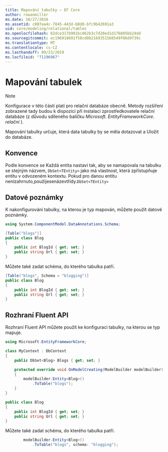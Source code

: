 ```yaml
---
title: Mapování tabulky – EF Core
author: rowanmiller
ms.date: 10/27/2016
ms.assetid: c807aa4c-7845-443d-b8d0-bfc9b42691a3
uid: core/modeling/relational/tables
ms.openlocfilehash: 62dce317b901bc862b3c7d20ed1d176805bb24dd
ms.sourcegitcommit: ec196918691f50cd0b21693515b0549f06d9f39c
ms.translationtype: MT
ms.contentlocale: cs-CZ
ms.lasthandoff: 09/23/2019
ms.locfileid: "71196967"
---
```

# <a name="table-mapping"></a>Mapování tabulek

> [!NOTE]  
> Konfigurace v této části platí pro relační databáze obecně. Metody rozšíření zobrazené tady budou k dispozici při instalaci zprostředkovatele relační databáze (z důvodu sdíleného balíčku *Microsoft. EntityFrameworkCore. relační* ).

Mapování tabulky určuje, která data tabulky by se měla dotazovat a Uložit do databáze.

## <a name="conventions"></a>Konvence

Podle konvence se Každá entita nastaví tak, aby se namapovala na tabulku se stejným názvem, `DbSet<TEntity>` jako má vlastnost, která zpřístupňuje entitu v odvozeném kontextu. Pokud pro danou entitu nenízahrnuto,použijesenázevtřídy.`DbSet<TEntity>`

## <a name="data-annotations"></a>Datové poznámky

K nakonfigurování tabulky, na kterou je typ mapován, můžete použít datové poznámky.

``` csharp
using System.ComponentModel.DataAnnotations.Schema;
```
``` csharp
[Table("blogs")]
public class Blog
{
    public int BlogId { get; set; }
    public string Url { get; set; }
}
```

Můžete také zadat schéma, do kterého tabulka patří.

``` csharp
[Table("blogs", Schema = "blogging")]
public class Blog
{
    public int BlogId { get; set; }
    public string Url { get; set; }
}
```

## <a name="fluent-api"></a>Rozhraní Fluent API

Rozhraní Fluent API můžete použít ke konfiguraci tabulky, na kterou se typ mapuje.

``` csharp
using Microsoft.EntityFrameworkCore;
```
``` csharp
class MyContext : DbContext
{
    public DbSet<Blog> Blogs { get; set; }

    protected override void OnModelCreating(ModelBuilder modelBuilder)
    {
        modelBuilder.Entity<Blog>()
            .ToTable("blogs");
    }
}

public class Blog
{
    public int BlogId { get; set; }
    public string Url { get; set; }
}
```

Můžete také zadat schéma, do kterého tabulka patří.

<!-- [!code-csharp[Main](samples/core/relational/Modeling/FluentAPI/Relational/TableAndSchema.cs?highlight=2)] -->
``` csharp
        modelBuilder.Entity<Blog>()
            .ToTable("blogs", schema: "blogging");
```
